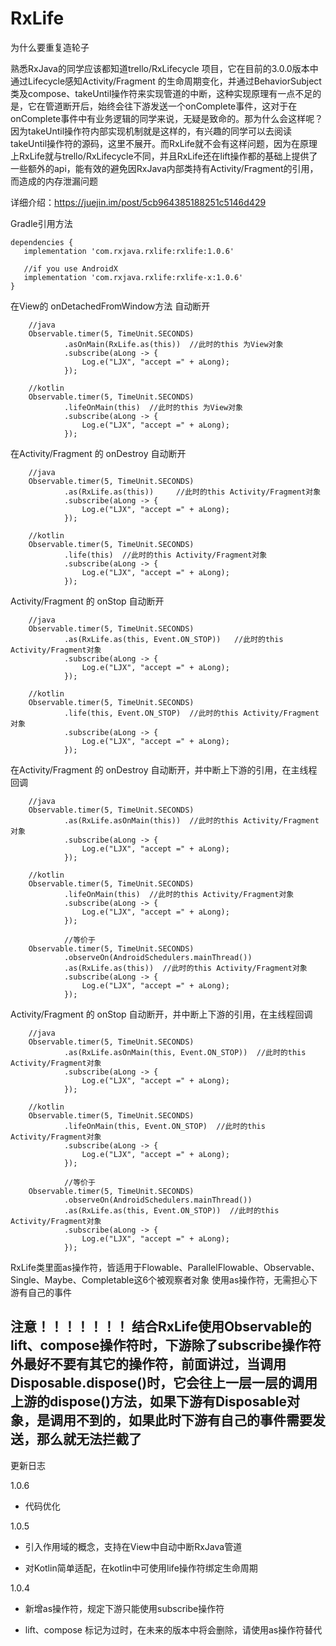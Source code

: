# RxLife
为什么要重复造轮子

熟悉RxJava的同学应该都知道trello/RxLifecycle 项目，它在目前的3.0.0版本中通过Lifecycle感知Activity/Fragment 的生命周期变化，并通过BehaviorSubject类及compose、takeUntil操作符来实现管道的中断，这种实现原理有一点不足的是，它在管道断开后，始终会往下游发送一个onComplete事件，这对于在onComplete事件中有业务逻辑的同学来说，无疑是致命的。那为什么会这样呢？因为takeUntil操作符内部实现机制就是这样的，有兴趣的同学可以去阅读takeUntil操作符的源码，这里不展开。而RxLife就不会有这样问题，因为在原理上RxLife就与trello/RxLifecycle不同，并且RxLife还在lift操作都的基础上提供了一些额外的api，能有效的避免因RxJava内部类持有Activity/Fragment的引用，而造成的内存泄漏问题


详细介绍：https://juejin.im/post/5cb964385188251c5146d429

Gradle引用方法

    dependencies {
       implementation 'com.rxjava.rxlife:rxlife:1.0.6'

       //if you use AndroidX
       implementation 'com.rxjava.rxlife:rxlife-x:1.0.6'
    }

在View的 onDetachedFromWindow方法 自动断开

        //java
        Observable.timer(5, TimeUnit.SECONDS)
                .asOnMain(RxLife.as(this))  //此时的this 为View对象
                .subscribe(aLong -> {
                    Log.e("LJX", "accept =" + aLong);
                });

        //kotlin
        Observable.timer(5, TimeUnit.SECONDS)
                .lifeOnMain(this)  //此时的this 为View对象
                .subscribe(aLong -> {
                    Log.e("LJX", "accept =" + aLong);
                });


在Activity/Fragment 的 onDestroy 自动断开

        //java
        Observable.timer(5, TimeUnit.SECONDS)
                .as(RxLife.as(this))     //此时的this Activity/Fragment对象
                .subscribe(aLong -> {
                    Log.e("LJX", "accept =" + aLong);
                });

        //kotlin
        Observable.timer(5, TimeUnit.SECONDS)
                .life(this)  //此时的this Activity/Fragment对象
                .subscribe(aLong -> {
                    Log.e("LJX", "accept =" + aLong);
                });

Activity/Fragment 的 onStop 自动断开

        //java
        Observable.timer(5, TimeUnit.SECONDS)
                .as(RxLife.as(this, Event.ON_STOP))   //此时的this Activity/Fragment对象
                .subscribe(aLong -> {
                    Log.e("LJX", "accept =" + aLong);
                });

        //kotlin
        Observable.timer(5, TimeUnit.SECONDS)
                .life(this, Event.ON_STOP)  //此时的this Activity/Fragment对象
                .subscribe(aLong -> {
                    Log.e("LJX", "accept =" + aLong);
                });


在Activity/Fragment 的 onDestroy 自动断开，并中断上下游的引用，在主线程回调

        //java
        Observable.timer(5, TimeUnit.SECONDS)
                .as(RxLife.asOnMain(this))  //此时的this Activity/Fragment对象
                .subscribe(aLong -> {
                    Log.e("LJX", "accept =" + aLong);
                });

        //kotlin
        Observable.timer(5, TimeUnit.SECONDS)
                .lifeOnMain(this)  //此时的this Activity/Fragment对象
                .subscribe(aLong -> {
                    Log.e("LJX", "accept =" + aLong);
                });

                //等价于
        Observable.timer(5, TimeUnit.SECONDS)
                .observeOn(AndroidSchedulers.mainThread())
                .as(RxLife.as(this))  //此时的this Activity/Fragment对象
                .subscribe(aLong -> {
                    Log.e("LJX", "accept =" + aLong);
                });

Activity/Fragment 的 onStop 自动断开，并中断上下游的引用，在主线程回调

        //java
        Observable.timer(5, TimeUnit.SECONDS)
                .as(RxLife.asOnMain(this, Event.ON_STOP))  //此时的this Activity/Fragment对象
                .subscribe(aLong -> {
                    Log.e("LJX", "accept =" + aLong);
                });

        //kotlin
        Observable.timer(5, TimeUnit.SECONDS)
                .lifeOnMain(this, Event.ON_STOP)  //此时的this Activity/Fragment对象
                .subscribe(aLong -> {
                    Log.e("LJX", "accept =" + aLong);
                });

                //等价于
        Observable.timer(5, TimeUnit.SECONDS)
                .observeOn(AndroidSchedulers.mainThread())
                .as(RxLife.as(this, Event.ON_STOP))  //此时的this Activity/Fragment对象
                .subscribe(aLong -> {
                    Log.e("LJX", "accept =" + aLong);
                });


RxLife类里面as操作符，皆适用于Flowable、ParallelFlowable、Observable、Single、Maybe、Completable这6个被观察者对象
使用as操作符，无需担心下游有自己的事件


注意！！！！！！！
结合RxLife使用Observable的lift、compose操作符时，下游除了subscribe操作符外最好不要有其它的操作符，前面讲过，当调用Disposable.dispose()时，它会往上一层一层的调用上游的dispose()方法，如果下游有Disposable对象，是调用不到的，如果此时下游有自己的事件需要发送，那么就无法拦截了
---------------------

更新日志

1.0.6
  - 代码优化
 
1.0.5
  - 引入作用域的概念，支持在View中自动中断RxJava管道

  - 对Kotlin简单适配，在kotlin中可使用life操作符绑定生命周期

1.0.4

  - 新增as操作符，规定下游只能使用subscribe操作符

  - lift、compose 标记为过时，在未来的版本中将会删除，请使用as操作符替代






